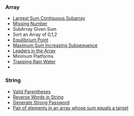 ### Array
- [Largest Sum Contiguous Subarray](array/largest-sum-contiguous-subarray.md)
- [Missing Number](array/missing-number.md)
- SubArray Given Sum
- Sort an Array of 0,1,2
- [Equilibrium Point](array/equilibrium-point.md)
- [Maximum Sum Increasing Subsequence](array/maximum-sum-increasing-subsequence.md)
- [Leaders in the Array](array/leaders-in-the-array.md)
- Minimum Platforms
- [Trapping Rain Water](array/trapping-rain-water.md)
- 

### String
- [Valid Parentheses](string/valid-parentheses.md)
- [Reverse Words in String](string/reverse-words-in-string.md)
- [Generate Strong Password](string/generate-password.md)
- [Pair of elements in an array whose sum equals a target](solutions/sum-equals-target.md)